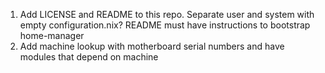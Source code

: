 1. Add LICENSE and README to this repo. Separate user and system with empty configuration.nix? README must have instructions to bootstrap home-manager
2. Add machine lookup with motherboard serial numbers and have modules that depend on machine
